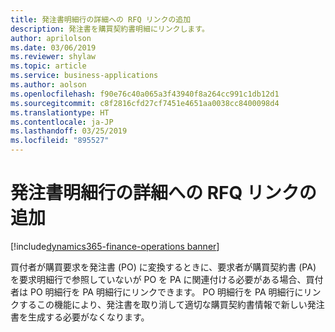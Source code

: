 ```yaml
---
title: 発注書明細行の詳細への RFQ リンクの追加
description: 発注書を購買契約書明細にリンクします。
author: aprilolson
ms.date: 03/06/2019
ms.reviewer: shylaw
ms.topic: article
ms.service: business-applications
ms.author: aolson
ms.openlocfilehash: f90e76c40a065a3f43940f8a264cc991c1db12d1
ms.sourcegitcommit: c8f2816cfd27cf7451e4651aa0038cc8400098d4
ms.translationtype: HT
ms.contentlocale: ja-JP
ms.lasthandoff: 03/25/2019
ms.locfileid: "895527"
---
```

# <a name="add-rfq-link-to-purchase-order-line-details"></a>発注書明細行の詳細への RFQ リンクの追加 
[!include[dynamics365-finance-operations banner](../includes/dynamics365-finance-operations.md)]


買付者が購買要求を発注書 (PO) に変換するときに、要求者が購買契約書 (PA) を要求明細行で参照していないが PO を PA に関連付ける必要がある場合、買付者は PO 明細行を PA 明細行にリンクできます。 PO 明細行を PA 明細行にリンクするこの機能により、発注書を取り消して適切な購買契約書情報で新しい発注書を生成する必要がなくなります。

